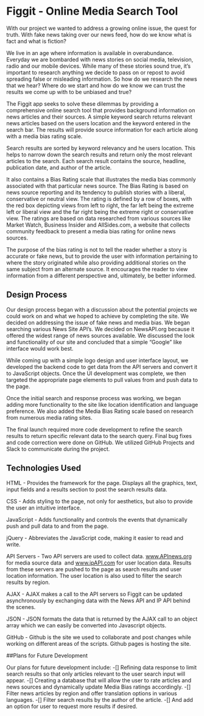 # Figgit - Online Media Search Tool

With our project we wanted to address a growing online issue, the quest for truth. With fake news taking over our news feed, how do we know what is fact and what is fiction?

We live in an age where information is available in overabundance. Everyday we are bombarded with news stories on social media, television, radio and our mobile devices. While many of these stories sound true, it’s important to research anything we decide to pass on or repost to avoid spreading false or misleading information. So how do we research the news that we hear?  Where do we start and how do we know we can trust the results we come up with to be unbiased and true?

The Figgit app seeks to solve these dilemmas by providing a comprehensive online search tool that provides background information on news articles and their sources. A simple keyword search returns relevant news articles based on the users location and the keyword entered in the search bar. The results will provide source information for each article along with a media bias rating scale. 

Search results are sorted by keyword relevancy and he users location. This helps to narrow down the search results and return only the most relevant articles to the search. Each search result contains the source, headline, publication date, and author of the article. 

It also contains a Bias Rating scale that illustrates the media bias commonly associated with that particular news source. The Bias Rating is based on news source reporting and its tendency to publish stories with a liberal, conservative or neutral view. The rating is defined by a row of boxes, with the red box depicting views from left to right, the far left being the extreme left or liberal view and the far right being the extreme right or conservative view. The ratings are based on data researched from various sources like Market Watch, Business Insider and AllSides.com, a website that collects community feedback to present a media bias rating for online news sources.

The purpose of the bias rating is not to tell the reader whether a story is accurate or fake news, but to provide the user with information pertaining to where the story originated while also providing additional stories on the same subject from an alternate source. It encourages the reader to view information from a different perspective and, ultimately, be better informed.

## Design Process

Our design process began with a discussion about the potential projects we could work on and what we hoped to achieve by completing the site. We decided on addressing the issue of fake news and media bias. We began searching various News Site API’s. We decided on NewsAPI.org because it offered the widest range of news sources available. We discussed the look and functionality of our site and concluded that a simple “Google” like interface would work best. 

While coming up with a simple logo design and user interface layout, we developed the backend code to get data from the API servers and convert it to JavaScript objects. Once the UI development was complete, we then targeted the appropriate page elements to pull values from and push data to the page.

Once the initial search and response process was working, we began adding more functionality to the site like location identification and language preference. We also added the Media Bias Rating scale based on research from numerous media rating sites.

The final launch required more code development to refine the search results to return specific relevant data to the search query. Final bug fixes and code correction were done on GitHub. We utilized GitHub Projects and Slack to communicate during the project.

## Technologies Used

HTML - Provides the framework for the page. Displays all the graphics, text, input fields and a results section to post the search results data.

CSS - Adds styling to the page, not only for aesthetics, but also to provide the user an intuitive interface.

JavaScript - Adds functionality and controls the events that dynamically push and pull data to and from the page. 

jQuery - Abbreviates the JavaScript code, making it easier to read and write.

API Servers - Two API servers are used to collect data. www.APInews.org for media source data  and www.ipAPI.com for user location data. Results from these servers are pushed to the page as search results and user location information. The user location is also used to filter the search results by region.

AJAX - AJAX makes a call to the API servers so Figgit can be updated asynchronously by exchanging data with the News API and IP API behind the scenes.

JSON - JSON formats the data that is returned by the AJAX call to an object array which we can easily be converted into Javascript objects.

GitHub - Github is the site we used to collaborate and post changes while working on different areas of the scripts. Github pages is hosting the site.

##Plans for Future Development

Our plans for future development include:
-[] Refining data response to limit search results so that only articles relevant to the user search input will appear.
-[] Creating a database that will allow the user to rate articles and news sources and dynamically update Media Bias ratings accordingly.
-[] Filter news articles by region and offer translation options in various languages.
-[] Filter search results by the author of the article.
-[] And add an option for user to request more results if desired.